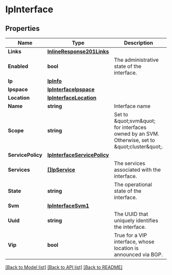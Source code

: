 # IpInterface

## Properties

Name | Type | Description | Notes
------------ | ------------- | ------------- | -------------
**Links** | [**InlineResponse201Links**](inline_response_201__links.md) |  | [optional] 
**Enabled** | **bool** | The administrative state of the interface. | [optional] [default to true]
**Ip** | [**IpInfo**](ip_info.md) |  | [optional] 
**Ipspace** | [**IpInterfaceIpspace**](ip_interface_ipspace.md) |  | [optional] 
**Location** | [**IpInterfaceLocation**](ip_interface_location.md) |  | [optional] 
**Name** | **string** | Interface name | [optional] 
**Scope** | **string** | Set to \&quot;svm\&quot; for interfaces owned by an SVM. Otherwise, set to \&quot;cluster\&quot;. | [optional] 
**ServicePolicy** | [**IpInterfaceServicePolicy**](ip_interface_service_policy.md) |  | [optional] 
**Services** | [**[]IpService**](ip_service.md) | The services associated with the interface. | [optional] [readonly] 
**State** | **string** | The operational state of the interface. | [optional] [readonly] 
**Svm** | [**IpInterfaceSvm1**](ip_interface_svm_1.md) |  | [optional] 
**Uuid** | **string** | The UUID that uniquely identifies the interface. | [optional] [readonly] 
**Vip** | **bool** | True for a VIP interface, whose location is announced via BGP. | [optional] [default to false]

[[Back to Model list]](../README.md#documentation-for-models) [[Back to API list]](../README.md#documentation-for-api-endpoints) [[Back to README]](../README.md)



